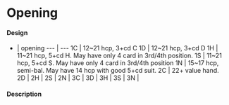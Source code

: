Opening
=======

#### Design
 -  | opening
--- | ---
1C  | 12~21 hcp, 3+cd C
1D  | 12~21 hcp, 3+cd D
1H  | 11~21 hcp, 5+cd H. May have only 4 card in 3rd/4th position.
1S  | 11~21 hcp, 5+cd S. May have only 4 card in 3rd/4th position
1N  | 15~17 hcp, semi-bal. May have 14 hcp with good 5+cd suit.
2C  | 22+ value hand.
2D  | 
2H  |
2S  |
2N  |
3C  |
3D  |
3H  |
3S  |
3N  |

#### Description

